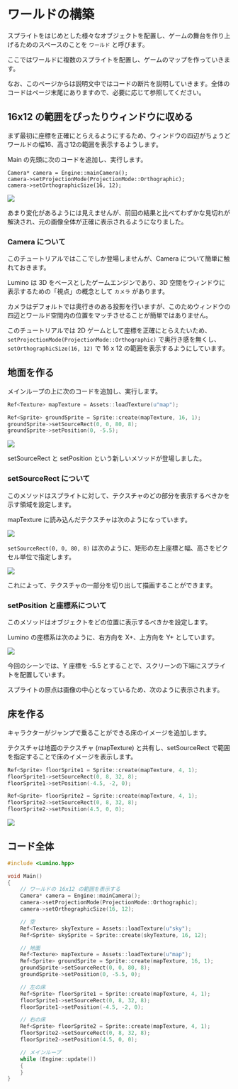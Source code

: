 ワールドの構築
==========

スプライトをはじめとした様々なオブジェクトを配置し、ゲームの舞台を作り上げるためのスペースのことを `ワールド` と呼びます。

ここではワールドに複数のスプライトを配置し、ゲームのマップを作っていきます。

なお、このページからは説明文中ではコードの断片を説明していきます。全体のコードはページ末尾にありますので、必要に応じて参照してください。


16x12 の範囲をぴったりウィンドウに収める
----------

まず最初に座標を正確にとらえるようにするため、ウィンドウの四辺がちょうどワールドの幅16、高さ12の範囲を表示するようします。

Main の先頭に次のコードを追加し、実行します。

```
Camera* camera = Engine::mainCamera();
camera->setProjectionMode(ProjectionMode::Orthographic);
camera->setOrthographicSize(16, 12);
```

![](img/world-building-6.png)

あまり変化があるようには見えませんが、前回の結果と比べてわずかな見切れが解決され、元の画像全体が正確に表示されるようになりました。


### Camera について

このチュートリアルではここでしか登場しませんが、Camera について簡単に触れておきます。

Lumino は 3D をベースとしたゲームエンジンであり、3D 空間をウィンドウに表示するための「視点」の概念として `カメラ` があります。

カメラはデフォルトでは奥行きのある投影を行いますが、このためウィンドウの四辺とワールド空間内の位置をマッチさせることが簡単ではありません。

このチュートリアルでは 2D ゲームとして座標を正確にとらえたいため、`setProjectionMode(ProjectionMode::Orthographic)` で奥行き感を無くし、`setOrthographicSize(16, 12)` で 16 x 12 の範囲を表示するようにしています。



地面を作る
----------

メインループの上に次のコードを追加し、実行します。

```cpp
Ref<Texture> mapTexture = Assets::loadTexture(u"map");

Ref<Sprite> groundSprite = Sprite::create(mapTexture, 16, 1);
groundSprite->setSourceRect(0, 0, 80, 8);
groundSprite->setPosition(0, -5.5);
```

![](img/world-building-2.png)

setSourceRect と setPosition という新しいメソッドが登場しました。


### setSourceRect について

このメソッドはスプライトに対して、テクスチャのどの部分を表示するべきかを示す領域を設定します。

mapTexture に読み込んだテクスチャは次のようになっています。

![](img/world-building-4.png)

`setSourceRect(0, 0, 80, 8)` は次のように、矩形の左上座標と幅、高さをピクセル単位で指定します。

![](img/world-building-1.png)

これによって、テクスチャの一部分を切り出して描画することができます。


### setPosition と座標系について

このメソッドはオブジェクトをどの位置に表示するべきかを設定します。

Lumino の座標系は次のように、右方向を X+、上方向を Y+ としています。

![](img/world-building-3.png)

今回のシーンでは、Y 座標を -5.5 とすることで、スクリーンの下端にスプライトを配置しています。

スプライトの原点は画像の中心となっているため、次のように表示されます。



床を作る
----------

キャラクターがジャンプで乗ることができる床のイメージを追加します。

テクスチャは地面のテクスチャ (mapTexture) と共有し、setSourceRect で範囲を指定することで床のイメージを表示します。

```cpp
Ref<Sprite> floorSprite1 = Sprite::create(mapTexture, 4, 1);
floorSprite1->setSourceRect(0, 8, 32, 8);
floorSprite1->setPosition(-4.5, -2, 0);

Ref<Sprite> floorSprite2 = Sprite::create(mapTexture, 4, 1);
floorSprite2->setSourceRect(0, 8, 32, 8);
floorSprite2->setPosition(4.5, 0, 0);
```

![](img/world-building-5.png)


コード全体
----------

```cpp
#include <Lumino.hpp>

void Main()
{
    // ワールドの 16x12 の範囲を表示する
    Camera* camera = Engine::mainCamera();
    camera->setProjectionMode(ProjectionMode::Orthographic);
    camera->setOrthographicSize(16, 12);

    // 空
    Ref<Texture> skyTexture = Assets::loadTexture(u"sky");
    Ref<Sprite> skySprite = Sprite::create(skyTexture, 16, 12);

    // 地面
    Ref<Texture> mapTexture = Assets::loadTexture(u"map");
    Ref<Sprite> groundSprite = Sprite::create(mapTexture, 16, 1);
    groundSprite->setSourceRect(0, 0, 80, 8);
    groundSprite->setPosition(0, -5.5, 0);

    // 左の床
    Ref<Sprite> floorSprite1 = Sprite::create(mapTexture, 4, 1);
    floorSprite1->setSourceRect(0, 8, 32, 8);
    floorSprite1->setPosition(-4.5, -2, 0);

    // 右の床
    Ref<Sprite> floorSprite2 = Sprite::create(mapTexture, 4, 1);
    floorSprite2->setSourceRect(0, 8, 32, 8);
    floorSprite2->setPosition(4.5, 0, 0);

    // メインループ
    while (Engine::update())
    {
    }
}
```
